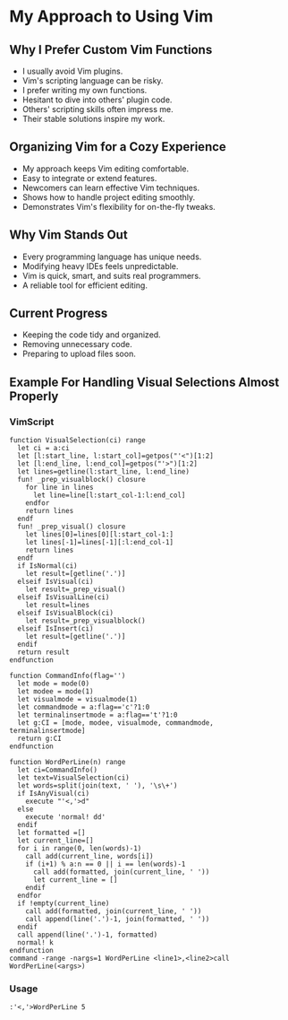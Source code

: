 # My Approach to Using Vim

## Why I Prefer Custom Vim Functions
- I usually avoid Vim plugins.
- Vim's scripting language can be risky.
- I prefer writing my own functions.
- Hesitant to dive into others' plugin code.
- Others' scripting skills often impress me.
- Their stable solutions inspire my work.

## Organizing Vim for a Cozy Experience
- My approach keeps Vim editing comfortable.
- Easy to integrate or extend features.
- Newcomers can learn effective Vim techniques.
- Shows how to handle project editing smoothly.
- Demonstrates Vim's flexibility for on-the-fly tweaks.

## Why Vim Stands Out
- Every programming language has unique needs.
- Modifying heavy IDEs feels unpredictable.
- Vim is quick, smart, and suits real programmers.
- A reliable tool for efficient editing.

## Current Progress
- Keeping the code tidy and organized.
- Removing unnecessary code.
- Preparing to upload files soon.

## Example For Handling Visual Selections Almost Properly
### VimScript
```
function VisualSelection(ci) range
  let ci = a:ci
  let [l:start_line, l:start_col]=getpos("'<")[1:2]
  let [l:end_line, l:end_col]=getpos("'>")[1:2]
  let lines=getline(l:start_line, l:end_line)
  fun! _prep_visualblock() closure
    for line in lines
      let line=line[l:start_col-1:l:end_col]
    endfor
    return lines
  endf
  fun! _prep_visual() closure
    let lines[0]=lines[0][l:start_col-1:]
    let lines[-1]=lines[-1][:l:end_col-1]
    return lines
  endf
  if IsNormal(ci) 
    let result=[getline('.')]
  elseif IsVisual(ci)
    let result=_prep_visual() 
  elseif IsVisualLine(ci)
    let result=lines
  elseif IsVisualBlock(ci)
    let result=_prep_visualblock() 
  elseif IsInsert(ci)
    let result=[getline('.')]
  endif
  return result
endfunction

function CommandInfo(flag='')
  let mode = mode(0)
  let modee = mode(1)
  let visualmode = visualmode(1)
  let commandmode = a:flag=='c'?1:0
  let terminalinsertmode = a:flag=='t'?1:0
  let g:CI = [mode, modee, visualmode, commandmode, terminalinsertmode]
  return g:CI
endfunction

function WordPerLine(n) range
  let ci=CommandInfo()
  let text=VisualSelection(ci)
  let words=split(join(text, ' '), '\s\+')
  if IsAnyVisual(ci)
    execute "'<,'>d"
  else
    execute 'normal! dd'
  endif
  let formatted =[]
  let current_line=[]
  for i in range(0, len(words)-1)
    call add(current_line, words[i])
    if (i+1) % a:n == 0 || i == len(words)-1
      call add(formatted, join(current_line, ' '))
      let current_line = []
    endif
  endfor
  if !empty(current_line)
    call add(formatted, join(current_line, ' '))
    call append(line('.')-1, join(formatted, ' '))
  endif
  call append(line('.')-1, formatted)
  normal! k
endfunction
command -range -nargs=1 WordPerLine <line1>,<line2>call WordPerLine(<args>)
```

### Usage
```
:'<,'>WordPerLine 5
```
